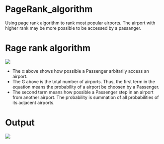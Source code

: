 # PageRank_algorithm
Using page rank algorithm to rank most popular airports. The airport with higher rank may be more possible to be accessed by a passanger.

# Rage rank algorithm
<image src="images/pageRank.PNG" /><br>
* The α above shows how possible a Passenger arbitarily access an airport. 
* The G above is the total number of airports. Thus, the first term in the equation means the probability of a airport be choosen by a Passenger.
* The second term means how possible a Passenger step in an airport from another airport. The probability is summation of all probabilities of its adjacent airports.


# Output
<image src="images/result.PNG" />
